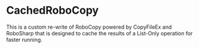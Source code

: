 # CachedRoboCopy
This is a custom re-write of RoboCopy powered by CopyFileEx and RoboSharp that is designed to cache the results of a List-Only operation for faster running.
